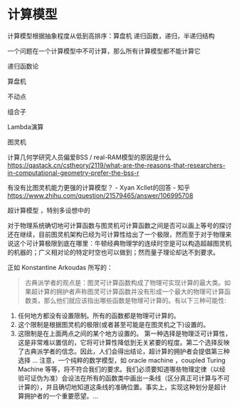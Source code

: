 





# 计算模型



计算模型根据抽象程度从低到高排序：算盘机 递归函数，递归，半递归结构


一个问题在一个计算模型中不可计算，那么所有计算模型都不能计算它


递归函数论










算盘机


不动点




组合子



Lambda演算



图灵机

计算几何学研究人员偏爱BSS / real-RAM模型的原因是什么 https://qastack.cn/cstheory/2119/what-are-the-reasons-that-researchers-in-computational-geometry-prefer-the-bss-r






















有没有比图灵机能力更强的计算模型？ - Xyan Xcllet的回答 - 知乎
https://www.zhihu.com/question/21579465/answer/106995708



超计算模型 ，特别多设想中的


对于物理系统确切地可计算函数与图灵机可计算函数之间是否可以画上等号的探讨还在继续，目前图灵机架构已经为可计算性给出了一个极限，然而至于对于物理来说这个可计算极限到底在哪里：牛顿经典物理学的连续时空是可以构造超越图灵机的机器的；广义相对论的特定时空也可以做到；然而量子理论却达不到要求。






正如 Konstantine Arkoudas 所写的：



>古典派学者的观点是：图灵可计算函数构成了物理可实现计算的最大类。如果超计算的拥护者声称图灵可计算函数并没有形成一个最大的物理可计算函数类，那么他们就应该指出哪些函数是物理可计算的。有以下三种可能性:
1. 任何地方都没有设置限制。所有的函数都是物理可计算的。
2. 这个限制是根据图灵机的极限(或者甚至可能是在图灵机之下)设置的。
3. 这限制是在上面两点之间的某个地方设置的。
第一种选择是物理泛可计算性，这是非常难以置信的，它将可计算性降低到无关紧要的程度。第二个选择反映了古典派学者的信念。因此，人们会得出结论，超计算的拥护者会提倡第三种选择 ... 注意，一个纯粹的数学模型，如 oracle machine ，coupled Turing Machine 等等，将不符合我们的要求。我们必须要知道哪些物理定律（以经验可证伪为准）会设法在所有的函数类中画出一条线（区分真正可计算与不可计算的），并且确切地知道这条线的准确位置。事实上，实现这种划分是超计算拥护者的一个重要愿望。...
























